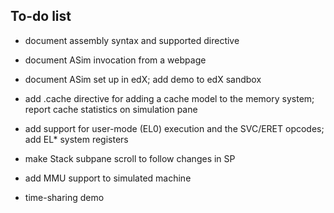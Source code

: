 ## To-do list

* document assembly syntax and supported directive

* document ASim invocation from a webpage

* document ASim set up in edX; add demo to edX sandbox

* add .cache directive for adding a cache model to the memory system;
  report cache statistics on simulation pane

* add support for user-mode (EL0) execution and the SVC/ERET opcodes;
  add EL* system registers

* make Stack subpane scroll to follow changes in SP

* add MMU support to simulated machine

* time-sharing demo
